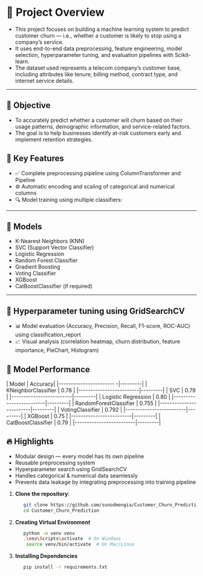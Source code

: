# 📘 Project Overview

- This project focuses on building a machine learning system to predict customer churn — i.e., whether a customer is likely to stop using a company’s service. 
- It uses end-to-end data preprocessing, feature engineering, model selection, hyperparameter tuning, and evaluation pipelines with Scikit-learn.
- The dataset used represents a telecom company’s customer base, including attributes like tenure, billing method, contract type, and internet service details.

---

## 🎯 Objective
- To accurately predict whether a customer will churn based on their usage patterns, demographic information, and service-related factors.
- The goal is to help businesses identify at-risk customers early and implement retention strategies.

## 🧠 Key Features

- ✅ Complete preprocessing pipeline using ColumnTransformer and Pipeline
- ⚙️ Automatic encoding and scaling of categorical and numerical columns
- 🔍 Model training using multiple classifiers:

---

## 🤖 Models

- K-Nearest Neighbors (KNN)
- SVC (Support Vector Classifier)
- Logistic Regression
- Random Forest Classifier
- Gradient Boosting
- Voting Classifier
- XGBoost 
- CatBoostClassifier (if required)

---

## 🔧 Hyperparameter tuning using GridSearchCV

- 📊 Model evaluation (Accuracy, Precision, Recall, F1-score, ROC-AUC) using classification_report
- 📈 Visual analysis (correlation heatmap, churn distribution, feature importance, PieChart, Histogram)

## 🧪 Model Performance
|          Model          | Accuracy| 
|----------------------- -|---------|
|  KNeighborClassifier    |   0.78  |
|-------------------------|---------|
|  SVC                    |   0.79  |
|-------------------------|---------|
|  Logistic Regression    |   0.80  |
|-------------------------|---------|
|  RandomForestClassifier |  0.755  |
|-------------------------|---------|
|  VotingClassifier       |  0.792  |
|-------------------------|---------|
|  XGBoost                |   0.75  |
|-------------------------|---------|
|  CatBoostClassifier     |   0.79  |
|-------------------------|---------|


## 🔥 Highlights

- Modular design — every model has its own pipeline
- Reusable preprocessing system
- Hyperparameter search using GridSearchCV
- Handles categorical & numerical data seamlessly
- Prevents data leakage by integrating preprocessing into training pipeline


1. **Clone the repository**:
   ```bash
      git clone https://github.com/sunodmongia/Customer_Churn_Prediction.git
      cd Customer_Churn_Prediction


2. **Creating Virtual Environment**
    ```bash
       python -m venv venv
       .\env\Scripts\activate  # On Windows
        source venv/bin/activate  # On Mac/Linux

3. **Installing Dependencies**
    ```bash
       pip install -r requirements.txt


